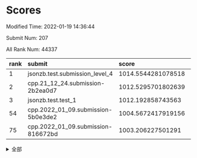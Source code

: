 # Scores

Modified Time: 2022-01-19 14:36:44

Submit Num: 207

All Rank Num: 44337

| rank |               submit               |       score        |       sigma        | pk_num |
| :--- | :--------------------------------- | :----------------- | :----------------- | :----- |
| 1    | jsonzb.test.submission_level_4     | 1014.5544281078518 | 0.8175727778587453 | 856    |
| 2    | cpp.21_12_24.submission-2b2ea0d7   | 1012.5295701802639 | 0.8010721386575332 | 859    |
| 3    | jsonzb.test.test_1                 | 1012.192858743563  | 0.811007168027999  | 158    |
| 54   | cpp.2022_01_09.submission-5b0e3de2 | 1004.5672417919156 | 0.7128361603967976 | 863    |
| 75   | cpp.2022_01_09.submission-816672bd | 1003.206227501291  | 0.7168173816654242 | 859    |


<details>
<summary>全部</summary>

| rank |                 submit                 |       score        |       sigma        | pk_num |
| :--- | :------------------------------------- | :----------------- | :----------------- | :----- |
| 1    | jsonzb.test.submission_level_4         | 1014.5544281078518 | 0.8175727778587453 | 856    |
| 2    | cpp.21_12_24.submission-2b2ea0d7       | 1012.5295701802639 | 0.8010721386575332 | 859    |
| 3    | jsonzb.test.test_1                     | 1012.192858743563  | 0.811007168027999  | 158    |
| 4    | gobigger.level_3.submission_level_3_33 | 1011.5432163493709 | 0.7609792395520569 | 862    |
| 5    | gobigger.level_3.submission_level_3_15 | 1011.403739528173  | 0.7675037302510446 | 865    |
| 6    | gobigger.level_3.submission_level_3_31 | 1011.3886178319532 | 0.7746915016213363 | 862    |
| 7    | gobigger.level_3.submission_level_3_42 | 1011.2103258362472 | 0.757086847906772  | 861    |
| 8    | gobigger.level_3.submission_level_3_36 | 1010.937858781613  | 0.7624954096767393 | 859    |
| 9    | gobigger.level_3.submission_level_3_3  | 1010.8853753338325 | 0.7429500900727486 | 861    |
| 10   | gobigger.level_3.submission_level_3_41 | 1010.8820865529598 | 0.7557076447971682 | 856    |
| 11   | gobigger.level_3.submission_level_3_38 | 1010.7503163395336 | 0.7465233361088413 | 861    |
| 12   | gobigger.level_3.submission_level_3_45 | 1010.7274076252218 | 0.7563878940626294 | 861    |
| 13   | gobigger.level_3.submission_level_3_29 | 1010.7048069871321 | 0.7591064856736253 | 860    |
| 14   | gobigger.level_3.submission_level_3_26 | 1010.7025248886767 | 0.739928542730727  | 857    |
| 15   | gobigger.level_3.submission_level_3_43 | 1010.622400540631  | 0.786024948417529  | 856    |
| 16   | gobigger.level_3.submission_level_3_28 | 1010.5657878484703 | 0.7582511682852479 | 863    |
| 17   | gobigger.level_3.submission_level_3_6  | 1010.500156094056  | 0.7739039421844501 | 855    |
| 18   | gobigger.level_3.submission_level_3_21 | 1010.4435884102064 | 0.7697256545135239 | 859    |
| 19   | gobigger.level_3.submission_level_3_7  | 1010.2437908108533 | 0.7607915303081578 | 859    |
| 20   | gobigger.level_3.submission_level_3_8  | 1010.2123384303092 | 0.7577106823860617 | 860    |
| 21   | gobigger.level_3.submission_level_3_0  | 1010.1583876911153 | 0.7506587420608768 | 856    |
| 22   | gobigger.level_3.submission_level_3_2  | 1010.087837965231  | 0.7489628774286988 | 862    |
| 23   | gobigger.level_3.submission_level_3_19 | 1010.066397550316  | 0.7581481276581892 | 858    |
| 24   | gobigger.level_3.submission_level_3_5  | 1010.0281907879344 | 0.7312886648189116 | 862    |
| 25   | gobigger.level_3.submission_level_3_32 | 1010.0164855355141 | 0.7436097271468681 | 863    |
| 26   | gobigger.level_3.submission_level_3_13 | 1010.0033515332866 | 0.7464903539433286 | 858    |
| 27   | gobigger.level_3.submission_level_3_12 | 1009.923340321404  | 0.7709839093030002 | 858    |
| 28   | gobigger.level_3.submission_level_3_24 | 1009.9071691063297 | 0.7377451544220989 | 855    |
| 29   | gobigger.level_3.submission_level_3_20 | 1009.8834054880282 | 0.7527944481662815 | 859    |
| 30   | gobigger.level_3.submission_level_3_47 | 1009.8157382135337 | 0.7501368420834476 | 863    |
| 31   | gobigger.level_3.submission_level_3_25 | 1009.7505040869216 | 0.74594310622524   | 858    |
| 32   | gobigger.level_3.submission_level_3_9  | 1009.7307813922557 | 0.7792905401826914 | 860    |
| 33   | gobigger.level_3.submission_level_3_4  | 1009.6778331961397 | 0.7543914703053146 | 854    |
| 34   | gobigger.level_3.submission_level_3_49 | 1009.6365592645516 | 0.7478997277556035 | 858    |
| 35   | gobigger.level_3.submission_level_3_34 | 1009.6252681563348 | 0.7505764076980905 | 856    |
| 36   | gobigger.level_3.submission_level_3_23 | 1009.6084159092542 | 0.7415624464110301 | 860    |
| 37   | gobigger.level_3.submission_level_3_27 | 1009.6038802005569 | 0.7418089607693559 | 862    |
| 38   | gobigger.level_3.submission_level_3_48 | 1009.5922544362638 | 0.7402465013504612 | 862    |
| 39   | gobigger.level_3.submission_level_3_37 | 1009.5704847761948 | 0.7763560553547812 | 863    |
| 40   | gobigger.level_3.submission_level_3_16 | 1009.5672169674308 | 0.763579250357693  | 857    |
| 41   | gobigger.level_3.submission_level_3_44 | 1009.5354640405689 | 0.7544539072598758 | 856    |
| 42   | gobigger.level_3.submission_level_3_10 | 1009.4198617406167 | 0.7532225744846096 | 864    |
| 43   | gobigger.level_3.submission_level_3_18 | 1009.3730720620684 | 0.7417612178589925 | 862    |
| 44   | gobigger.level_3.submission_level_3_46 | 1009.3379675191703 | 0.7611534078911645 | 865    |
| 45   | gobigger.level_3.submission_level_3_1  | 1009.2143858195107 | 0.7381196868198912 | 858    |
| 46   | gobigger.level_3.submission_level_3_11 | 1009.2051966842056 | 0.737744862172426  | 859    |
| 47   | gobigger.level_3.submission_level_3_40 | 1009.0855286613845 | 0.7420776879102877 | 858    |
| 48   | gobigger.level_3.submission_level_3_30 | 1008.8686358272589 | 0.7434358982958338 | 860    |
| 49   | gobigger.level_3.submission_level_3_39 | 1008.6970030540299 | 0.7291787509430301 | 857    |
| 50   | gobigger.level_3.submission_level_3_35 | 1008.5930798452841 | 0.7401353341148379 | 855    |
| 51   | gobigger.level_3.submission_level_3_22 | 1008.1370027627272 | 0.7478893377889324 | 860    |
| 52   | gobigger.level_3.submission_level_3_17 | 1007.8868826723547 | 0.7491611075474922 | 864    |
| 53   | gobigger.level_3.submission_level_3_14 | 1007.7174129807355 | 0.7333974783312813 | 861    |
| 54   | cpp.2022_01_09.submission-5b0e3de2     | 1004.5672417919156 | 0.7128361603967976 | 863    |
| 55   | gobigger.level_1.submission_level_1_0  | 1004.3269021987007 | 0.7156423892224999 | 857    |
| 56   | gobigger.level_1.submission_level_1_16 | 1004.2922049708451 | 0.735662031095557  | 861    |
| 57   | gobigger.level_1.submission_level_1_18 | 1004.0777079901216 | 0.7293662928794048 | 860    |
| 58   | gobigger.level_1.submission_level_1_33 | 1003.9819656586433 | 0.7233374427401089 | 866    |
| 59   | gobigger.level_1.submission_level_1_2  | 1003.9652746488518 | 0.7178283405311373 | 863    |
| 60   | gobigger.level_1.submission_level_1_42 | 1003.9002040261685 | 0.7032680790422773 | 858    |
| 61   | gobigger.level_1.submission_level_1_49 | 1003.884955793948  | 0.7258912946683387 | 859    |
| 62   | gobigger.level_1.submission_level_1_22 | 1003.8521392195039 | 0.7100967968733336 | 860    |
| 63   | gobigger.level_1.submission_level_1_39 | 1003.8023574198154 | 0.7221089788427875 | 869    |
| 64   | gobigger.level_1.submission_level_1_38 | 1003.802126056064  | 0.7260291702826562 | 863    |
| 65   | gobigger.level_1.submission_level_1_34 | 1003.7784131413122 | 0.7099201298305005 | 856    |
| 66   | gobigger.level_1.submission_level_1_17 | 1003.6961619466282 | 0.71735427001096   | 863    |
| 67   | gobigger.level_1.submission_level_1_4  | 1003.5659479859577 | 0.7171643409201655 | 862    |
| 68   | gobigger.level_1.submission_level_1_23 | 1003.5626603123573 | 0.7189922716889492 | 864    |
| 69   | gobigger.level_1.submission_level_1_45 | 1003.4266395267308 | 0.726405797807554  | 860    |
| 70   | gobigger.level_1.submission_level_1_30 | 1003.3967197297627 | 0.7209430483654492 | 860    |
| 71   | gobigger.level_1.submission_level_1_5  | 1003.3834600225828 | 0.7171311898698338 | 862    |
| 72   | gobigger.level_1.submission_level_1_37 | 1003.3761055834078 | 0.7257211484802756 | 859    |
| 73   | gobigger.level_1.submission_level_1_13 | 1003.3547402297175 | 0.7165057117266277 | 858    |
| 74   | gobigger.level_1.submission_level_1_12 | 1003.3472871718596 | 0.7102292016328334 | 856    |
| 75   | cpp.2022_01_09.submission-816672bd     | 1003.206227501291  | 0.7168173816654242 | 859    |
| 76   | gobigger.level_1.submission_level_1_8  | 1003.1984519545692 | 0.7146624409355287 | 863    |
| 77   | gobigger.level_1.submission_level_1_35 | 1003.1115493658049 | 0.7136239254756835 | 861    |
| 78   | gobigger.level_1.submission_level_1_27 | 1003.0865522374439 | 0.7259543767586158 | 857    |
| 79   | gobigger.level_1.submission_level_1_25 | 1003.0726671310072 | 0.7097524818593238 | 864    |
| 80   | gobigger.level_1.submission_level_1_9  | 1003.0606757335449 | 0.7130513094016052 | 856    |
| 81   | gobigger.level_1.submission_level_1_24 | 1003.0505850246743 | 0.7258752541245019 | 856    |
| 82   | gobigger.level_1.submission_level_1_1  | 1003.0431799445503 | 0.715429105406735  | 857    |
| 83   | gobigger.level_1.submission_level_1_10 | 1003.0061342395004 | 0.7117415030054765 | 861    |
| 84   | gobigger.level_1.submission_level_1_28 | 1002.9619233462109 | 0.7123071580189492 | 857    |
| 85   | gobigger.level_1.submission_level_1_29 | 1002.9422010454498 | 0.7100381312584272 | 863    |
| 86   | gobigger.level_1.submission_level_1_11 | 1002.9316007706975 | 0.7196881771175994 | 856    |
| 87   | gobigger.level_1.submission_level_1_6  | 1002.9218518009312 | 0.7185277864702146 | 869    |
| 88   | gobigger.level_1.submission_level_1_14 | 1002.8568618552393 | 0.7149695122661548 | 861    |
| 89   | gobigger.level_1.submission_level_1_15 | 1002.7434341351807 | 0.7135617347617482 | 867    |
| 90   | gobigger.level_1.submission_level_1_19 | 1002.673980993048  | 0.707130159821363  | 861    |
| 91   | gobigger.level_1.submission_level_1_20 | 1002.616210303908  | 0.7173798869520269 | 863    |
| 92   | gobigger.level_1.submission_level_1_26 | 1002.583370331751  | 0.7108284364728982 | 855    |
| 93   | gobigger.level_1.submission_level_1_3  | 1002.5635977854273 | 0.717230400077366  | 861    |
| 94   | gobigger.level_1.submission_level_1_36 | 1002.5252746450066 | 0.7205564200008489 | 862    |
| 95   | gobigger.level_1.submission_level_1_46 | 1002.5211543530093 | 0.7156763501334139 | 859    |
| 96   | gobigger.level_1.submission_level_1_40 | 1002.5186624639995 | 0.7151691823588112 | 861    |
| 97   | gobigger.level_1.submission_level_1_48 | 1002.3729660116145 | 0.7077234343997622 | 863    |
| 98   | gobigger.level_1.submission_level_1_7  | 1002.2944776067005 | 0.723157784152519  | 858    |
| 99   | gobigger.level_1.submission_level_1_43 | 1002.2906454741352 | 0.7078601517549443 | 859    |
| 100  | gobigger.level_1.submission_level_1_44 | 1002.2158089877255 | 0.7328569335522245 | 861    |
| 101  | gobigger.level_1.submission_level_1_21 | 1002.1045599951533 | 0.7053551155279337 | 861    |
| 102  | gobigger.level_1.submission_level_1_41 | 1001.9709694563785 | 0.7074985516639287 | 858    |
| 103  | gobigger.level_1.submission_level_1_31 | 1001.8056604194077 | 0.7087654216435851 | 861    |
| 104  | gobigger.level_1.submission_level_1_32 | 1001.7886896268808 | 0.7157451316162708 | 858    |
| 105  | gobigger.level_1.submission_level_1_47 | 1000.675793686734  | 0.7161453620421505 | 854    |
| 106  | gobigger.random.submission_random_41   | 997.3035027109056  | 0.7217498862727969 | 859    |
| 107  | gobigger.random.submission_random_40   | 997.0548581283747  | 0.7104349110648718 | 856    |
| 108  | gobigger.random.submission_random_18   | 996.7647799124427  | 0.7160406267577089 | 860    |
| 109  | gobigger.random.submission_random_3    | 996.6993861289302  | 0.7103297174763368 | 859    |
| 110  | gobigger.random.submission_random_42   | 996.6312426825328  | 0.7075164109318146 | 860    |
| 111  | gobigger.random.submission_random_25   | 996.5854502063094  | 0.7209499554740212 | 867    |
| 112  | gobigger.random.submission_random_34   | 996.583859404937   | 0.7227620710166067 | 863    |
| 113  | gobigger.random.submission_random_23   | 996.5209556859489  | 0.7069919849648123 | 859    |
| 114  | gobigger.random.submission_random_9    | 996.4991229794982  | 0.7156519906252884 | 855    |
| 115  | gobigger.random.submission_random_6    | 996.4902825957563  | 0.7131247795094019 | 862    |
| 116  | gobigger.random.submission_random_30   | 996.4809538684394  | 0.7120835205021467 | 859    |
| 117  | gobigger.random.submission_random_1    | 996.4414464772544  | 0.7164475941265324 | 862    |
| 118  | gobigger.random.submission_random_45   | 996.3467256784423  | 0.7295441292136632 | 857    |
| 119  | gobigger.random.submission_random_36   | 996.3463362642636  | 0.7080561258411937 | 860    |
| 120  | gobigger.random.submission_random_29   | 996.2722658186037  | 0.7152698636653334 | 853    |
| 121  | gobigger.random.submission_random_33   | 996.2658108764372  | 0.7209442755383833 | 863    |
| 122  | gobigger.random.submission_random_28   | 996.223443557406   | 0.7046544248623323 | 857    |
| 123  | gobigger.random.submission_random_31   | 996.2051406051136  | 0.7014957498488156 | 858    |
| 124  | gobigger.random.submission_random_46   | 996.203719527288   | 0.706264513551615  | 859    |
| 125  | gobigger.random.submission_random_27   | 996.2035187260236  | 0.7169873254606113 | 866    |
| 126  | gobigger.random.submission_random_17   | 996.2031785210321  | 0.7036733063689108 | 866    |
| 127  | gobigger.random.submission_random_10   | 996.1930159792386  | 0.7213143897626947 | 859    |
| 128  | gobigger.random.submission_random_5    | 996.0833621879436  | 0.7150648778199729 | 862    |
| 129  | gobigger.random.submission_random_38   | 996.026295534229   | 0.7152962013881132 | 857    |
| 130  | gobigger.random.submission_random_8    | 996.0115295146836  | 0.7133628502242877 | 859    |
| 131  | gobigger.random.submission_random_15   | 995.9700418775751  | 0.7245400756323295 | 864    |
| 132  | gobigger.random.submission_random_4    | 995.9576318636233  | 0.712900715477472  | 863    |
| 133  | gobigger.random.submission_random_35   | 995.9007308531232  | 0.706628761757437  | 857    |
| 134  | gobigger.random.submission_random_12   | 995.8342246068052  | 0.7047975594329002 | 861    |
| 135  | gobigger.random.submission_random_13   | 995.8258844323667  | 0.7376866848430695 | 861    |
| 136  | gobigger.random.submission_random_7    | 995.8139744962865  | 0.7035900328385728 | 864    |
| 137  | gobigger.random.submission_random_47   | 995.7692188328429  | 0.7148086683011685 | 861    |
| 138  | gobigger.random.submission_random_0    | 995.7583737507489  | 0.7105896554958365 | 862    |
| 139  | gobigger.random.submission_random_22   | 995.7459629845872  | 0.7078966243454207 | 860    |
| 140  | gobigger.random.submission_random_19   | 995.7220491414869  | 0.6946482486335893 | 860    |
| 141  | gobigger.random.submission_random_48   | 995.6766186185795  | 0.7094151379634147 | 858    |
| 142  | gobigger.random.submission_random_37   | 995.662115900476   | 0.7145892536827402 | 864    |
| 143  | gobigger.random.submission_random_21   | 995.6479481136382  | 0.7120913218490362 | 862    |
| 144  | gobigger.random.submission_random_20   | 995.6007536973202  | 0.7085975765129134 | 861    |
| 145  | gobigger.random.submission_random_32   | 995.5671010707533  | 0.6988750722779791 | 862    |
| 146  | gobigger.random.submission_random_16   | 995.5600144908434  | 0.7167992913717226 | 859    |
| 147  | gobigger.random.submission_random_49   | 995.5239082635261  | 0.7177264699437541 | 859    |
| 148  | gobigger.random.submission_random_26   | 995.3903254060485  | 0.7184298938879567 | 859    |
| 149  | gobigger.random.submission_random_24   | 995.3062135276214  | 0.7042362190526322 | 861    |
| 150  | gobigger.random.submission_random_39   | 995.3026436744265  | 0.7293928994643394 | 859    |
| 151  | gobigger.random.submission_random_2    | 995.2833604798344  | 0.7151671454952222 | 861    |
| 152  | gobigger.random.submission_random_14   | 995.0946829623223  | 0.7071255512308919 | 859    |
| 153  | gobigger.random.submission_random_44   | 995.0656498446211  | 0.7166611485661831 | 863    |
| 154  | gobigger.random.submission_random_11   | 995.0424969328182  | 0.7214771499809184 | 856    |
| 155  | gobigger.random.submission_random_43   | 994.8011073454687  | 0.7162232239407668 | 863    |
| 156  | gobigger.level_2.submission_level_2_3  | 994.4257011961078  | 0.7457680771601176 | 866    |
| 157  | gobigger.level_2.submission_level_2_33 | 993.6712189011188  | 0.744245112878649  | 861    |
| 158  | gobigger.level_2.submission_level_2_18 | 993.5015350815501  | 0.7372080411452336 | 857    |
| 159  | gobigger.level_2.submission_level_2_8  | 993.4154477837019  | 0.7431459889336514 | 859    |
| 160  | gobigger.level_2.submission_level_2_41 | 993.4136540928911  | 0.7357154142003703 | 862    |
| 161  | gobigger.level_2.submission_level_2_37 | 993.3388246286947  | 0.743842013251383  | 861    |
| 162  | gobigger.level_2.submission_level_2_21 | 993.3343000700023  | 0.7322714493436768 | 861    |
| 163  | gobigger.level_2.submission_level_2_5  | 993.2812299598826  | 0.7400033419364258 | 862    |
| 164  | gobigger.level_2.submission_level_2_20 | 993.2692066285009  | 0.721233305196748  | 859    |
| 165  | gobigger.level_2.submission_level_2_24 | 993.2453392763548  | 0.736221867673084  | 860    |
| 166  | gobigger.level_2.submission_level_2_9  | 993.2057942093668  | 0.7308831886716947 | 863    |
| 167  | gobigger.level_2.submission_level_2_47 | 993.1612156117069  | 0.735913375943356  | 861    |
| 168  | gobigger.level_2.submission_level_2_2  | 993.1546190481797  | 0.7460769115433163 | 860    |
| 169  | gobigger.level_2.submission_level_2_6  | 993.1200417141832  | 0.742151132036805  | 855    |
| 170  | gobigger.level_2.submission_level_2_14 | 993.074961580979   | 0.7256092157382017 | 857    |
| 171  | gobigger.level_2.submission_level_2_34 | 992.780931090409   | 0.7454284386352299 | 856    |
| 172  | gobigger.level_2.submission_level_2_4  | 992.7085852504579  | 0.7228688901145272 | 863    |
| 173  | gobigger.level_2.submission_level_2_45 | 992.6675433390693  | 0.7245599576101853 | 860    |
| 174  | gobigger.level_2.submission_level_2_35 | 992.5589995042227  | 0.7311005646242141 | 859    |
| 175  | gobigger.level_2.submission_level_2_26 | 992.5202675190232  | 0.7384219994071651 | 862    |
| 176  | gobigger.level_2.submission_level_2_7  | 992.5147222268153  | 0.7683527308819027 | 864    |
| 177  | gobigger.level_2.submission_level_2_22 | 992.3316125717281  | 0.7496490049013861 | 861    |
| 178  | gobigger.level_2.submission_level_2_44 | 992.257330390117   | 0.7548904084663984 | 859    |
| 179  | gobigger.level_2.submission_level_2_32 | 992.2400746429273  | 0.7359018709917168 | 863    |
| 180  | gobigger.level_2.submission_level_2_16 | 992.1961697740909  | 0.7432106231839883 | 865    |
| 181  | gobigger.level_2.submission_level_2_17 | 992.1042412309157  | 0.7409642714858123 | 861    |
| 182  | gobigger.level_2.submission_level_2_30 | 992.0757708757881  | 0.7519059401743637 | 859    |
| 183  | gobigger.level_2.submission_level_2_42 | 992.0346213460931  | 0.7529082951597479 | 864    |
| 184  | gobigger.level_2.submission_level_2_31 | 991.9488363857841  | 0.7451467550746885 | 861    |
| 185  | gobigger.level_2.submission_level_2_25 | 991.943573989515   | 0.7457570362568252 | 863    |
| 186  | gobigger.level_2.submission_level_2_29 | 991.7941394862327  | 0.7415512835477209 | 866    |
| 187  | gobigger.level_2.submission_level_2_48 | 991.761628044014   | 0.7531469681303353 | 858    |
| 188  | gobigger.level_2.submission_level_2_46 | 991.7502767119934  | 0.7501688908467694 | 860    |
| 189  | gobigger.level_2.submission_level_2_0  | 991.7067459623639  | 0.7597075732054481 | 861    |
| 190  | gobigger.level_2.submission_level_2_27 | 991.6304571134984  | 0.756491183986831  | 861    |
| 191  | gobigger.level_2.submission_level_2_43 | 991.5603694362946  | 0.7376026702260532 | 862    |
| 192  | gobigger.level_2.submission_level_2_13 | 991.5474761252065  | 0.7625696835077044 | 862    |
| 193  | gobigger.level_2.submission_level_2_1  | 991.5368225676921  | 0.7600816601790104 | 860    |
| 194  | gobigger.level_2.submission_level_2_10 | 991.3117913779976  | 0.7582184252681583 | 857    |
| 195  | gobigger.level_2.submission_level_2_49 | 991.2442777899615  | 0.7508179672944988 | 861    |
| 196  | gobigger.level_2.submission_level_2_12 | 991.1338031654424  | 0.7654137588112288 | 860    |
| 197  | gobigger.level_2.submission_level_2_40 | 991.0910377856902  | 0.7473385478988496 | 859    |
| 198  | gobigger.level_2.submission_level_2_28 | 991.0127827770664  | 0.7529766355960462 | 862    |
| 199  | gobigger.level_2.submission_level_2_11 | 990.9860062093808  | 0.7410714044851865 | 858    |
| 200  | gobigger.level_2.submission_level_2_39 | 990.8557555491705  | 0.7513047789286227 | 861    |
| 201  | gobigger.level_2.submission_level_2_15 | 990.780612877705   | 0.7663662331518785 | 855    |
| 202  | gobigger.level_2.submission_level_2_23 | 990.5418312869422  | 0.7764787773885451 | 859    |
| 203  | gobigger.level_2.submission_level_2_38 | 990.4966533979488  | 0.7774842772991999 | 855    |
| 204  | gobigger.level_2.submission_level_2_36 | 990.1185285252294  | 0.7739212398465904 | 856    |
| 205  | gobigger.level_2.submission_level_2_19 | 988.1538131494183  | 0.8152773410104137 | 863    |
| 206  | gobigger.none.submission_none_0        | 976.2017607630088  | 1.4441541459946612 | 858    |
| 207  | gobigger.none.submission_none_1        | 975.543603719853   | 1.408757000717177  | 863    |

</details>